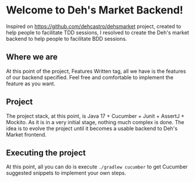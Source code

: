 # Welcome to Deh's Market Backend!

Inspired on https://github.com/dehcastro/dehsmarket project, created to help people to facilitate TDD sessions, I resolved to create the Deh's market backend to help people to facilitate BDD sessions.

## Where we are

At this point of the project, Features Written tag, all we have is the features of our backend specified. Feel free and comfortable to implement the feature as you want.
 
## Project 

The project stack, at this point, is Java 17 + Cucumber + Junit + AssertJ + Mockito. As it is in a very initial stage, nothing much complex is done. The idea is to evolve the project until it becomes a usable backend to Deh's Market frontend.

## Executing the project

At this point, all you can do is execute `./gradlew cucumber` to get Cucumber suggested snippets to implement your own steps.